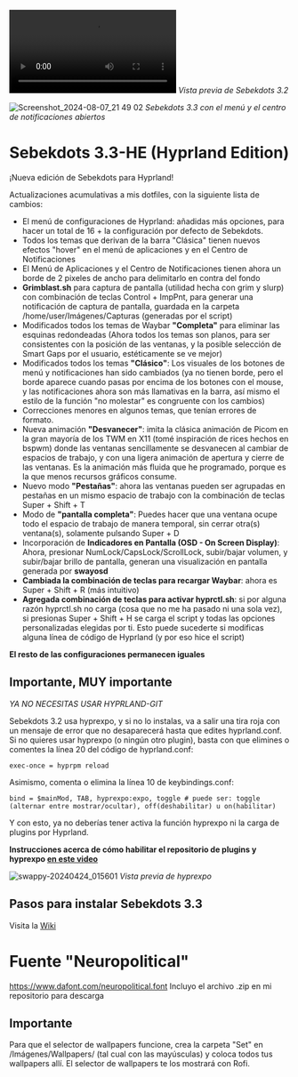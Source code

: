 <video src="https://github.com/user-attachments/assets/723fc87f-f6b0-4c2a-9a12-8ef3c050cc46"></video>
_Vista previa de Sebekdots 3.2_

![Screenshot_2024-08-07_21 49 02](https://github.com/user-attachments/assets/de47d9fb-12be-42fe-a9db-647a17799a29)
_Sebekdots 3.3 con el menú y el centro de notificaciones abiertos_

# Sebekdots 3.3-HE (Hyprland Edition)

¡Nueva edición de Sebekdots para Hyprland!

Actualizaciones acumulativas a mis dotfiles, con la siguiente lista de cambios:

- El menú de configuraciones de Hyprland: añadidas más opciones, para hacer un total de 16 + la configuración por defecto de Sebekdots.
- Todos los temas que derivan de la barra "Clásica" tienen nuevos efectos "hover" en el menú de aplicaciones y en el Centro de Notificaciones
- El Menú de Aplicaciones y el Centro de Notificaciones tienen ahora un borde de 2 pixeles de ancho para delimitarlo en contra del fondo 
- **Grimblast.sh** para captura de pantalla (utilidad hecha con grim y slurp) con combinación de teclas Control + ImpPnt, para generar una notificación de captura de pantalla, guardada en la carpeta /home/user/Imágenes/Capturas (generadas por el script)
- Modificados todos los temas de Waybar **"Completa"** para eliminar las esquinas redondeadas (Ahora todos los temas son planos, para ser consistentes con la posición de las ventanas, y la posible selección de Smart Gaps por el usuario, estéticamente se ve mejor)
- Modificados todos los temas **"Clásico"**: Los visuales de los botones de menú y notificaciones han sido cambiados (ya no tienen borde, pero el borde aparece cuando pasas por encima de los botones con el mouse, y las notificaciones ahora son más llamativas en la barra, así mismo el estilo de la función "no molestar" es congruente con los cambios)
- Correcciones menores en algunos temas, que tenían errores de formato.
- Nueva animación **"Desvanecer"**: imita la clásica animación de Picom en la gran mayoría de los TWM en X11 (tomé inspiración de rices hechos en bspwm) donde las ventanas sencillamente se desvanecen al cambiar de espacios de trabajo, y con una ligera animación de apertura y cierre de las ventanas. Es la animación más fluida que he programado, porque es la que menos recursos gráficos consume.
- Nuevo modo **"Pestañas"**: ahora las ventanas pueden ser agrupadas en pestañas en un mismo espacio de trabajo con la combinación de teclas Super + Shift + T
- Modo de **"pantalla completa"**: Puedes hacer que una ventana ocupe todo el espacio de trabajo de manera temporal, sin cerrar otra(s) ventana(s), solamente pulsando Super + D
- Incorporación de **Indicadores en Pantalla (OSD - On Screen Display)**: Ahora, presionar NumLock/CapsLock/ScrollLock, subir/bajar volumen, y subir/bajar brillo de pantalla, generan una visualización en pantalla generada por **swayosd**
- **Cambiada la combinación de teclas para recargar Waybar**: ahora es Super + Shift + R (más intuitivo)
- **Agregada combinación de teclas para activar hyprctl.sh**: si por alguna razón hyprctl.sh no carga (cosa que no me ha pasado ni una sola vez), si presionas Super + Shift + H se carga el script y todas las opciones personalizadas elegidas por ti. Esto puede sucederte si modificas alguna línea de código de Hyprland (y por eso hice el script)

**El resto de las configuraciones permanecen iguales**

## Importante, MUY importante

*YA NO NECESITAS USAR HYPRLAND-GIT*

Sebekdots 3.2 usa hyprexpo, y si no lo instalas, va a salir una tira roja con un mensaje de error que no desaparecerá hasta que edites hyprland.conf. Si no quieres usar hyprexpo (o ningún otro plugin), basta con que elimines o comentes la línea 20 del código de hyprland.conf:

`exec-once = hyprpm reload`

Asimismo, comenta o elimina la línea 10 de keybindings.conf:

`bind = $mainMod, TAB, hyprexpo:expo, toggle # puede ser: toggle (alternar entre mostrar/ocultar), off(deshabilitar) u on(habilitar)`

Y con esto, ya no deberías tener activa la función hyprexpo ni la carga de plugins por Hyprland.

**Instrucciones acerca de cómo habilitar el repositorio de plugins y hyprexpo [en este video](https://youtu.be/JLkzIY-xrjg?si=PtNIM7v-lKrw5rzc)**

![swappy-20240424_015601](https://github.com/andrewsebek/Sebekdots/assets/121652305/ce21f516-5fc6-4c9e-a84b-5e28ecdff990)
_Vista previa de hyprexpo_

## Pasos para instalar Sebekdots 3.3

Visita la [Wiki](https://github.com/andrewsebek/Sebekdots/wiki)

# Fuente "Neuropolitical"

https://www.dafont.com/neuropolitical.font 
Incluyo el archivo .zip en mi repositorio para descarga

## Importante

Para que el selector de wallpapers funcione, crea la carpeta "Set" en /Imágenes/Wallpapers/ (tal cual con las mayúsculas) y coloca todos tus wallpapers allí. El selector de wallpapers te los mostrará con Rofi.
